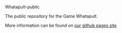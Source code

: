 Whatapult-public

The public repository for the Game Whatapult.

More information can be found on [our github pages site](https://cubicspin.github.io/Whatapult-public/)